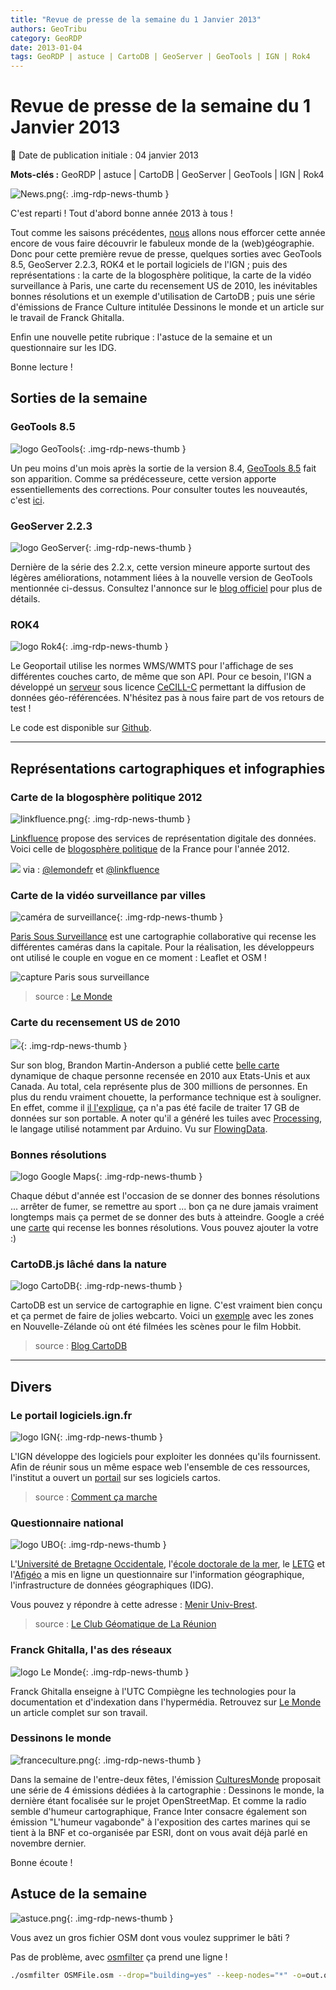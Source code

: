 ```yaml
---
title: "Revue de presse de la semaine du 1 Janvier 2013"
authors: GeoTribu
category: GeoRDP
date: 2013-01-04
tags: GeoRDP | astuce | CartoDB | GeoServer | GeoTools | IGN | Rok4
---
```


# Revue de presse de la semaine du 1 Janvier 2013

:calendar: Date de publication initiale : 04 janvier 2013

**Mots-clés :** GeoRDP | astuce | CartoDB | GeoServer | GeoTools | IGN | Rok4

![News.png](https://cdn.geotribu.fr/images/internal/icons-rdp-news/news.png){: .img-rdp-news-thumb }

C'est reparti ! Tout d'abord bonne année 2013 à tous !

Tout comme les saisons précédentes, [nous](https://static.geotribu.fr/team/) allons nous efforcer cette année encore de vous faire découvrir le fabuleux monde de la (web)géographie. Donc pour cette première revue de presse, quelques sorties avec GeoTools 8.5, GeoServer 2.2.3, ROK4 et le portail logiciels de l'IGN ; puis des représentations : la carte de la blogosphère politique, la carte de la vidéo surveillance à Paris, une carte du recensement US de 2010, les inévitables bonnes résolutions et un exemple d'utilisation de CartoDB ; puis une série d'émissions de France Culture intitulée Dessinons le monde et un article sur le travail de Franck Ghitalla.

Enfin une nouvelle petite rubrique : l'astuce de la semaine et un questionnaire sur les IDG.

Bonne lecture !

## Sorties de la semaine

### GeoTools 8.5

![logo GeoTools](https://cdn.geotribu.fr/images/logos-icones/logiciels_librairies/geotools.png){: .img-rdp-news-thumb }

Un peu moins d'un mois après la sortie de la version 8.4, [GeoTools 8.5](http://geotoolsnews.blogspot.com/2012/12/geotools-85-released.html) fait son apparition. Comme sa prédécesseure, cette version apporte essentiellements des corrections. Pour consulter toutes les nouveautés, c'est [ici](http://jira.codehaus.org/secure/ReleaseNote.jspa?projectId=10270&version=18994).

### GeoServer 2.2.3

![logo GeoServer](https://cdn.geotribu.fr/img/logos-icones/logiciels_librairies/geoserver.png){: .img-rdp-news-thumb }

Dernière de la série des 2.2.x, cette version mineure apporte surtout des légères améliorations, notamment liées à la nouvelle version de GeoTools mentionnée ci-dessus. Consultez l'annonce sur le [blog officiel](http://blog.geoserver.org/2012/12/24/geoserver-2-2-3-released/) pour plus de détails.

### ROK4

![logo Rok4](https://cdn.geotribu.fr/images/logos-icones/logiciels_librairies/rok4.png){: .img-rdp-news-thumb }

Le Geoportail utilise les normes WMS/WMTS pour l'affichage de ses différentes couches carto, de même que son API. Pour ce besoin, l'IGN a développé un [serveur](http://www.rok4.org/) sous licence [CeCILL-C](http://www.cecill.info/licences/Licence_CeCILL-C_V1-fr.html) permettant la diffusion de données géo-référencées. N'hésitez pas à nous faire part de vos retours de test !

Le code est disponible sur [Github](https://github.com/rok4).



----

## Représentations cartographiques et infographies

### Carte de la blogosphère politique 2012

![linkfluence.png](https://cdn.geotribu.fr/img/logos-icones/linkfluence.jpg){: .img-rdp-news-thumb }

[Linkfluence](http://fr.linkfluence.net/) propose des services de représentation digitale des données. Voici celle de [blogosphère politique](http://t.co/evVigNy9) de la France pour l'année 2012.

[![](/sites/default/files/Tuto/img/Blog/linkfluencecarte.png)](http://t.co/TnCVSEUP) via : [@lemondefr](https://twitter.com/lemondefr) et [@linkfluence](https://twitter.com/linkfluence)

### Carte de la vidéo surveillance par villes

![caméra de surveillance](https://cdn.geotribu.fr/img/logos-icones/divers/camera_surveillance.png){: .img-rdp-news-thumb }

[Paris Sous Surveillance](https://paris.sous-surveillance.net/) est une cartographie collaborative qui recense les différentes caméras dans la capitale. Pour la réalisation, les développeurs ont utilisé le couple en vogue en ce moment : Leaflet et OSM !

![capture Paris sous surveillance](https://cdn.geotribu.fr/img/articles-blog-rdp/capture-ecran/paris_sous_surveillance.jpg)

> source : [Le Monde](https://www.lemonde.fr/technologies/article/2012/12/21/la-carte-collaborative-des-cameras-de-surveillance-s-invite-a-paris_1809674_651865.html?utm_source=geotribu)

### Carte du recensement US de 2010

![](https://cdn.geotribu.fr/images/internal/icons-rdp-news/world.png){: .img-rdp-news-thumb }

Sur son blog, Brandon Martin-Anderson a publié cette [belle carte](http://bmander.com/dotmap/index.html) dynamique de chaque personne recensée en 2010 aux Etats-Unis et aux Canada. Au total, cela représente plus de 300 millions de personnes. En plus du rendu vraiment chouette, la performance technique est à souligner. En effet, comme il [il l'explique](http://bmander.com/dotmap/methods.html), ça n'a pas été facile de traiter 17 GB de données sur son portable. A noter qu'il a généré les tuiles avec [Processing](http://www.processing.org/), le langage utilisé notamment par Arduino. Vu sur [FlowingData](http://flowingdata.com/2012/12/31/map-of-every-person-counted-in-2010-us-census/).

### Bonnes résolutions

![logo Google Maps](https://cdn.geotribu.fr/img/logos-icones/entreprises_association/google/google_maps.png){: .img-rdp-news-thumb }

Chaque début d'année est l'occasion de se donner des bonnes résolutions ... arrêter de fumer, se remettre au sport ... bon ça ne dure jamais vraiment longtemps mais ça permet de se donner des buts à atteindre. Google a créé une [carte](http://www.google.fr/intl/fr/zeitgeist/2012/resolutions/index.html) qui recense les bonnes résolutions. Vous pouvez ajouter la votre :)

### CartoDB.js lâché dans la nature

![logo CartoDB](https://cdn.geotribu.fr/img/logos-icones/entreprises_association/cartodb.png){: .img-rdp-news-thumb }

CartoDB est un service de cartographie en ligne. C'est vraiment bien conçu et ça permet de faire de jolies webcarto. Voici un [exemple](http://cartodb.github.com/cartodb.js/examples/TheHobbitLocations) avec les zones en Nouvelle-Zélande où ont été filmées les scènes pour le film Hobbit.

> source : [Blog CartoDB](http://blog.cartodb.com/post/38979096292/cartodb-js-released-into-the-wild)

----

## Divers

### Le portail logiciels.ign.fr

![logo IGN](https://cdn.geotribu.fr/images/logos-icones/entreprises_association/ign.png){: .img-rdp-news-thumb }

L'IGN développe des logiciels pour exploiter les données qu'ils fournissent. Afin de réunir sous un même espace web l'ensemble de ces ressources, l'institut a ouvert un [portail](http://logiciels.ign.fr/) sur ses logiciels cartos.

> source : [Comment ça marche](http://www.commentcamarche.net/news/5861696-l-ign-lance-un-portail-de-logiciels-dedie-au-developpement-de-services-cartographiques)

### Questionnaire national

![logo UBO](https://cdn.geotribu.fr/img/logos-icones/entreprises_association/universite_bretagne_occidentale.jpg){: .img-rdp-news-thumb }

L'[Université de Bretagne Occidentale](http://www.univ-brest.fr/), l'[école doctorale de la mer](http://www.univ-brest.fr/menu/recherche-innovation/Organisation_de_la_recherche/Axe_Mer//L_ecole_Doctorale_des_Sciences_de_la_Mer.cid13363), le [LETG](http://letg.univ-nantes.fr/fr/laboratoire/1/presentation) et l'[Afigéo](http://www.afigeo.asso.fr/) a mis en ligne un questionnaire sur l'information géographique, l'infrastructure de données géographiques (IDG).

Vous pouvez y répondre à cette adresse : [Menir Univ-Brest](http://menir.univ-brest.fr/limesurvey/index.php?sid=62967&lang=fr).

> source : [Le Club Géomatique de La Réunion](http://clubgeomatique.agorah.com/clubgeomatique/index.php/component/content/article/65-cat-geomactus/437-questionnaire-national-l-information-geographique-infrastructure-de-donnees-geographiques-idg.html)

### Franck Ghitalla, l'as des réseaux

![logo Le Monde](https://cdn.geotribu.fr/img/logos-icones/divers/lemonde.jpg){: .img-rdp-news-thumb }

Franck Ghitalla enseigne à l'UTC Compiègne les technologies pour la documentation et d'indexation dans l'hypermédia. Retrouvez sur [Le Monde](https://www.lemonde.fr/sciences/article/2012/12/27/franck-ghitalla-l-as-des-reseaux_1810967_1650684.html) un article complet sur son travail.

### Dessinons le monde

![franceculture.png](https://cdn.geotribu.fr/img/logos-icones/divers/france_culture.png){: .img-rdp-news-thumb }

Dans la semaine de l'entre-deux fêtes, l'émission [CulturesMonde](http://www.franceculture.fr/emission-culturesmonde) proposait une série de 4 émissions dédiées à la cartographie : Dessinons le monde, la dernière étant focalisée sur le projet OpenStreetMap. Et comme la radio semble d'humeur cartographique, France Inter consacre également son émission "L'humeur vagabonde" à l'exposition des cartes marines qui se tient à la BNF et co-organisée par ESRI, dont on vous avait déjà parlé en novembre dernier.

Bonne écoute !

## Astuce de la semaine

![astuce.png](https://cdn.geotribu.fr/img/logos-icones/astuce.png){: .img-rdp-news-thumb }

Vous avez un gros fichier OSM dont vous voulez supprimer le bâti ?

Pas de problème, avec [osmfilter](http://wiki.openstreetmap.org/wiki/Osmfilter) ça prend une ligne !

```bash
./osmfilter OSMFile.osm --drop="building=yes" --keep-nodes="*" -o=out.osm
```
